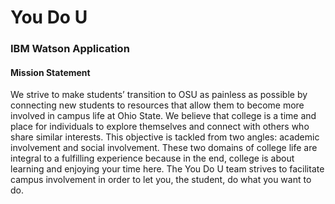 # You Do U

### IBM Watson Application

#### Mission Statement 

We strive to make students’ transition to OSU as painless as possible by connecting new students to resources that allow them to become more involved in campus life at Ohio State. We believe that college is a time and place for individuals to explore themselves and connect with others who share similar interests. This objective is tackled from two angles: academic involvement and social involvement. These two domains of college life are integral to a fulfilling experience because in the end, college is about learning and enjoying your time here. The You Do U team strives to facilitate campus involvement in order to let you, the student, do what you want to do.
